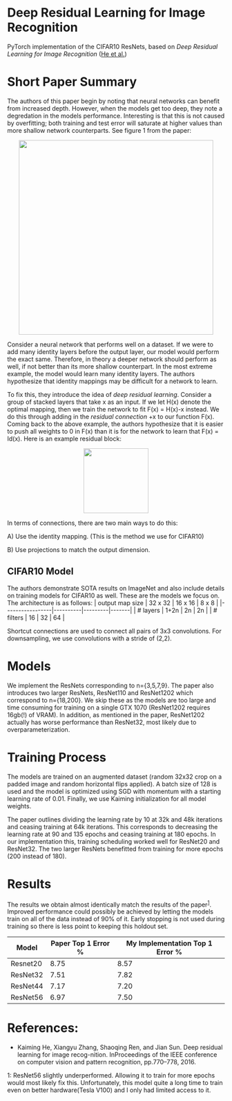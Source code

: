 # Deep Residual Learning for Image Recognition
PyTorch implementation of the CIFAR10 ResNets, based on *Deep Residual Learning for Image Recognition* ([He et al.](https://arxiv.org/abs/1512.03385))

# Short Paper Summary
The authors of this paper begin by noting that neural networks can benefit from increased depth. However, when the models get too deep, they note a degredation in the models performance. Interesting is that this is not caused by overfitting; both training and test error will saturate at higher values than more shallow network counterparts. See figure 1 from the paper:
<p align="center">
<img src="https://github.com/fattorib/ml_papers_code/blob/master/ResNets/fig1.PNG" width="450">
</p>

Consider a neural network that performs well on a dataset. If we were to add many identity layers before the output layer, our model would perform the exact same. Therefore, in theory a deeper network should perform as well, if not better than its more shallow counterpart. In the most extreme example, the model would learn many identity layers. The authors hypothesize that identity mappings may be difficult for a network to learn. 

To fix this, they introduce the idea of *deep residual learning*. Consider a group of stacked layers that take x as an input. If we let H(x) denote the optimal mapping, then we train the network to fit F(x) = H(x)-x instead. We do this through adding in the *residual connection* +x to our function F(x). Coming back to the above example, the authors hypothesize that it is easier to push all weights to 0 in F(x) than it is for the network to learn that F(x) = Id(x). Here is an example residual block: 
<p align="center">
<img src="https://github.com/fattorib/ml_papers_code/blob/master/ResNets/resnet.png" width="150">
</p>
In terms of connections, there are two main ways to do this:

A) Use the identity mapping. (This is the method we use for CIFAR10)

B) Use projections to match the output dimension.

## CIFAR10 Model
The authors demonstrate SOTA results on ImageNet and also include details on training models for CIFAR10 as well. These are the models we focus on. The architecture is as follows: 
| output map size | 32 x 32  | 16 x 16 | 8 x 8 |
|-----------------|----------|---------|-------|
| # layers        | 1+2n     | 2n      | 2n    |
| # filters       | 16       | 32      | 64    |

Shortcut connections are used to connect all pairs of 3x3 convolutions. For downsampling, we use convolutions with a stride of (2,2). 

# Models
We implement the ResNets corresponding to n={3,5,7,9}. The paper also introduces two larger ResNets, ResNet110 and ResNet1202 which correspond to n={18,200}. We skip these as the models are too large and time consuming for training on a single GTX 1070 (ResNet1202 requires 16gb(!) of VRAM). In addition, as mentioned in the paper, ResNet1202 actually has worse performance than ResNet32, most likely due to overparameterization. 

# Training Process
The models are trained on an augmented dataset (random 32x32 crop on a padded image and random horizontal flips applied). A batch size of 128 is used and the model is optimized using SGD with momentum with a starting learning rate of 0.01. Finally, we use Kaiming initialization for all model weights. 

The paper outlines dividing the learning rate by 10 at 32k and 48k iterations and ceasing training at 64k iterations. This corresponds to decreasing the learning rate at 90 and 135 epochs and ceasing training at 180 epochs. In our implementation this, training scheduling worked well for ResNet20 and ResNet32. The two larger ResNets benefitted from training for more epochs (200 instead of 180). 

# Results
The results we obtain almost identically match the results of the paper<sup>[1](#myfootnote1)</sup>. Improved performance could possibly be achieved by letting the models train on all of the data instead of 90% of it. Early stopping is not used during training so there is less point to keeping this holdout set. 


| Model    | Paper Top 1 Error % | My Implementation Top 1 Error % |
|----------|---------------------|---------------------------------|
| Resnet20 | 8.75                | 8.57                            |
| ResNet32 | 7.51                | 7.82                            |
| ResNet44 | 7.17                | 7.20                            |
| ResNet56 | 6.97                | 7.50                            |

# References:
- Kaiming He, Xiangyu Zhang, Shaoqing Ren, and Jian Sun. Deep residual learning for image recog-nition.  InProceedings of the IEEE conference on computer vision and pattern recognition, pp.770–778, 2016.

<a name="myfootnote1">1</a>: ResNet56 slightly underperformed. Allowing it to train for more epochs would most likely fix this. Unfortunately, this model quite a long time to train even on better hardware(Tesla V100) and I only had limited access to it. 
